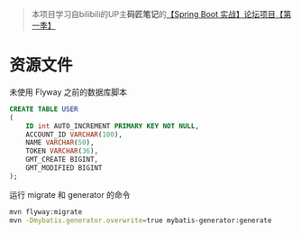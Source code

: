 > 本项目学习自bilibili的UP主**码匠笔记**的[【Spring Boot 实战】论坛项目【第一季】](https://www.bilibili.com/video/BV1r4411r7au)

# 资源文件
未使用 Flyway 之前的数据库脚本

```sql
CREATE TABLE USER
(
    ID int AUTO_INCREMENT PRIMARY KEY NOT NULL,
    ACCOUNT_ID VARCHAR(100),
    NAME VARCHAR(50),
    TOKEN VARCHAR(36),
    GMT_CREATE BIGINT,
    GMT_MODIFIED BIGINT
);
```

运行 migrate 和 generator 的命令

```bash
mvn flyway:migrate
mvn -Dmybatis.generator.overwrite=true mybatis-generator:generate
```
